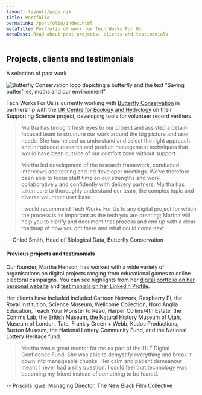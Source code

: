 ```yaml
---
layout: layouts/page.njk
title: Portfolio
permalink: /portfolio/index.html
metaTitle: Portfolio of work for Tech Works For Us
metaDesc: Read about past projects, clients and testimonials
---
```

## Projects, clients and testimonials

A selection of past work 

![Butterfly Conservation logo depicting a butterfly and the text "Saving butterflies, moths and our environment"](/images/bc-master-logo.png)

Tech Works For Us is currently working with [Butterfly Conservation](https://butterfly-conservation.org/) in partnership with the [UK Centre for Ecology and Hydrology](https://www.ceh.ac.uk/) on their Supporting Science project, developing tools for volunteer record verifiers.  

> Martha has brought fresh eyes to our project and assisted a detail-focused team to structure our work around the big picture and user needs. She has helped us understand and select the right approach and introduced research and product management techniques that would have been outside of our comfort zone without support. 
>
> Martha led development of the research framework, conducted interviews and testing and led developer meetings. We’ve therefore been able to focus staff time on our strengths and work collaboratively and confidently with delivery partners. Martha has taken care to thoroughly understand our team, the complex topic and diverse volunteer user base. 
>
> I would recommend Tech Works For Us to any digital project for which the process is as important as the tech you are creating; Martha will help you to clarify and document that process and end up with a clear roadmap of how you got there and what could come next.

\-- Chloë Smith, Head of Biological Data, Butterfly Conservation

#### Previous projects and testimonials

Our founder, Martha Henson, has worked with a wide variety of organisations on digital projects ranging from educational games to online electoral campaigns. You can see highlights from her [digital portfolio on her personal website](https://marthahenson.com/digital-portfolio/) and [testimonials on her LinkedIn Profile](https://www.linkedin.com/in/martha-henson-5673a060/details/recommendations/). 

Her clients have included included Cartoon Network, Raspberry Pi, the Royal Institution, Science Museum, Wellcome Collection, Nord Anglia Education, Teach Your Monster to Read, Harper Collins/4th Estate, the Comms Lab, the British Museum, the Natural History Museum of Utah, Museum of London, Tate, Frankly Green + Webb, Kudos Productions, Buxton Museum, the National Lottery Community Fund, and the National Lottery Heritage fund.

> Martha was a great mentor for me as part of the HLF Digital Confidence Fund. She was able to demystify everything and break it down into manageable chunks. Her calm and patient demeanour meant I never had a silly question. I could feel that technology was becoming my friend instead of something to be feared.

\-- Priscilla Igwe, Managing Director, The New Black Film Collective